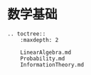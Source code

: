 # 数学基础

```eval_rst
.. toctree::
    :maxdepth: 2
    
    LinearAlgebra.md
    Probability.md
    InformationTheory.md
```





